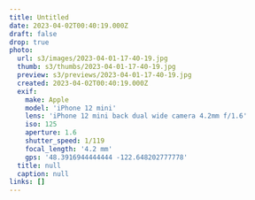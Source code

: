 ```yaml
---
title: Untitled
date: 2023-04-02T00:40:19.000Z
draft: false
drop: true
photo:
  url: s3/images/2023-04-01-17-40-19.jpg
  thumb: s3/thumbs/2023-04-01-17-40-19.jpg
  preview: s3/previews/2023-04-01-17-40-19.jpg
  created: 2023-04-02T00:40:19.000Z
  exif:
    make: Apple
    model: 'iPhone 12 mini'
    lens: 'iPhone 12 mini back dual wide camera 4.2mm f/1.6'
    iso: 125
    aperture: 1.6
    shutter_speed: 1/119
    focal_length: '4.2 mm'
    gps: '48.3916944444444 -122.648202777778'
  title: null
  caption: null
links: []
---
```

